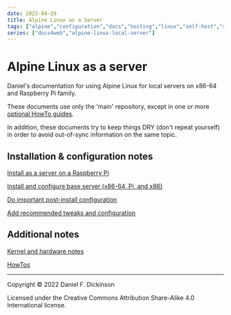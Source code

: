 ```yaml
---
date: 2022-04-29
title: Alpine Linux as a Server
tags: ["alpine","configuration","docs","hosting","linux","self-host","sysadmin-devops","raspberry-pi","sbc"]
series: ["docs4web","alpine-linux-local-server"]
---
```


# Alpine Linux as a server

Daniel's documentation for using Alpine Linux for local servers on x86-64 and Raspberry Pi family.

These documents use only the 'main' repository, except in one or more [optional HowTo guides](howtos/_index.md).

In addition, these documents try to keep things DRY (don't repeat yourself) in order to avoid out-of-sync information on the same topic.

## Installation & configuration notes

[Install as a server on a Raspberry Pi](install-on-raspberry-pi/_index.md) 

[Install and configure base server (x86-64, Pi, and x86)](server-install-config/_index.md)

[Do important post-install configuration](important-post-install-configuration.md)

[Add recommended tweaks and configuration](recommended-tweaks-and-configs/_index.md)

## Additional notes

[Kernel and hardware notes](kernel-and-hardware-notes/_index.md)

[HowTos](howtos/_index.md)

--------

Copyright © 2022 Daniel F. Dickinson

Licensed under the Creative Commons Attribution Share-Alike 4.0 International license.
